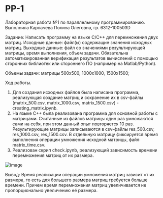 # PP-1
Лабораторная работа №1 по параллельному программированию. Выполнила Карпачева Полина Олеговна, гр. 6312-100503D

Задание: Написать программу на языке C/C++ для перемножения двух матриц. Исходные данные: файл(ы) содержащие значения исходных матриц. Выходные данные: файл со значениями результирующей матрицы, время выполнения, объем задачи. Обязательна автоматизированная верификация результатов вычислений с помощью сторонних библиотек или стороннего ПО (например на Matlab/Python).

Объемы задачи: матрицы 500х500, 1000х1000, 1500х1500;

Ход работы.

1. Для создания исходных файлов была написана программа, реализующая создание матриц и сохранение их в csv-файлы (matrix_500.csv, matrix_1000.csv, matrix_1500.csv) - creating_matrix.ipynb.
2. На языке С++ была реализована программа для основной работы с матрицами. Считанные из файлов матрицы один раз умножаются сами на себя, при этом данный опыт повторяется 10 раз. Результирующие матрицы записываются в csv-файлы res_500.csv, res_1000.csv, res_1500.csv. В отдельную матрицу фиксируется время выполнения операции умножения исходной матрицы, файл matrix_time.csv.
3. Реализован скрип check.ipynb, реализующий зависимость времени перемножения матриц от их размера.
   
![image](https://github.com/PolinaKrp/PP-1/assets/114875941/f6aa179b-0751-4b58-8efd-cb06d58890e3)

Вывод: Время реализации операции умножения матриц зависит от их размера, то есть для большего размера матриц требуется больше времени. Причем время перемножения матриц увеличивается не пропорционально увеличению её размера.
